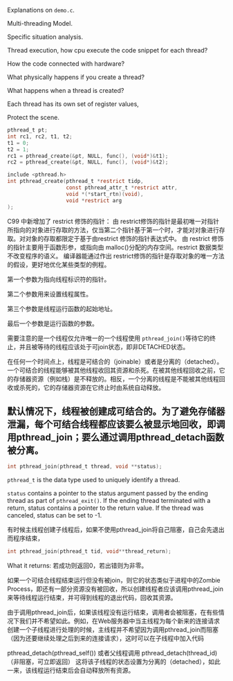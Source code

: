 Explanations on `demo.c`.

Multi-threading Model.

Specific situation analysis.

Thread execution, how cpu execute the code snippet for each thread?

How the code connected with hardware?

What physically happens if you create a thread?

What happens when a thread is created?

Each thread has its own set of register values,

Protect the scene.


```c
pthread_t pt;
int rc1, rc2, t1, t2;
t1 = 0;
t2 = 1;
rc1 = pthread_create(&pt, NULL, func(), (void*)&t1);
rc2 = pthread_create(&pt, NULL, func(), (void*)&t2);
```

```c
include <pthread.h>
int pthread_create(pthread_t *restrict tidp,
                   const pthread_attr_t *restrict attr,
                   void *(*start_rtn)(void),
                   void *restrict arg
);
```

C99 中新增加了 restrict 修饰的指针： 由 restrict修饰的指针是最初唯一对指针所指向的对象进行存取的方法，仅当第二个指针基于第一个时，才能对对象进行存取。对对象的存取都限定于基于由restrict 修饰的指针表达式中。 由 restrict 修饰的指针主要用于函数形参，或指向由 malloc()分配的内存空间。restrict 数据类型不改变程序的语义。 编译器能通过作出 restrict修饰的指针是存取对象的唯一方法的假设，更好地优化某些类型的例程。

第一个参数为指向线程标识符的指针。

第二个参数用来设置线程属性。

第三个参数是线程运行函数的起始地址。

最后一个参数是运行函数的参数。


需要注意的是一个线程仅允许唯一的一个线程使用 `pthread_join()`等待它的终止，并且被等待的线程应该处于可join状态，即非DETACHED状态。

在任何一个时间点上，线程是可结合的（joinable）或者是分离的（detached）。一个可结合的线程能够被其他线程收回其资源和杀死。在被其他线程回收之前，它的存储器资源（例如栈）是不释放的。相反，一个分离的线程是不能被其他线程回收或杀死的，它的存储器资源在它终止时由系统自动释放。


默认情况下，线程被创建成可结合的。为了避免存储器泄漏，每个可结合线程都应该要么被显示地回收，即调用pthread_join；要么通过调用pthread_detach函数被分离。
---
```c
int pthread_join(pthread_t thread, void **status);
```

`pthread_t` is the data type used to uniquely identify a thread.

`status` contains a pointer to the status argument passed by the ending thread as part of `pthread_exit()`. If the ending thread terminated with a return, status contains a pointer to the return value. If the thread was canceled, status can be set to -1.


有时候主线程创建子线程后，如果不使用pthread_join将自己阻塞，自己会先退出而程序结束，
```c
int pthread_join(pthread_t tid, void**thread_return);
```
What it returns:
若成功则返回0，若出错则为非零。

如果一个可结合线程结束运行但没有被join，则它的状态类似于进程中的Zombie Process，即还有一部分资源没有被回收，所以创建线程者应该调用pthread_join来等待线程运行结束，并可得到线程的退出代码，回收其资源。

由于调用pthread_join后，如果该线程没有运行结束，调用者会被阻塞，在有些情况下我们并不希望如此。例如，在Web服务器中当主线程为每个新来的连接请求创建一个子线程进行处理的时候，主线程并不希望因为调用pthread_join而阻塞（因为还要继续处理之后到来的连接请求），这时可以在子线程中加入代码

pthread_detach(pthread_self())
或者父线程调用
    pthread_detach(thread_id)（非阻塞，可立即返回）
这将该子线程的状态设置为分离的（detached），如此一来，该线程运行结束后会自动释放所有资源。

[](https://cloud.tencent.com/developer/article/1392916)
